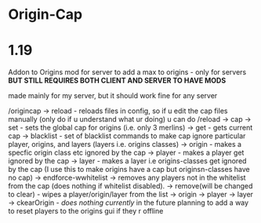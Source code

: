 # Origin-Cap
# 1.19
Addon to Origins mod for server to add a max to origins - only for servers **BUT STILL REQUIRES BOTH CLIENT AND SERVER TO HAVE MODS**

made mainly for my server, but it should work fine for any server

/origincap
  -> reload - reloads files in config, so if u edit the cap files manually (only do if u understand what ur doing) u can do /reload
  -> cap
    -> set - sets the global cap for origins (i.e. only 3 merlins)
    -> get - gets current cap
  -> blacklist - set of blacklist commands to make cap ignore particular player, origins, and layers (layers i.e. origins classes)
    -> origin - makes a specfic origin class etc ignored by the cap
    -> player - makes a player get ignored by the cap
    -> layer - makes a layer i.e origins-classes get ignored by the cap (I use this to make origins have a cap but originsn-classes have no cap)
  -> endforce-wwhitelist -> removes any players not in the whitelist from the cap (does nothing if whitelist disabled). 
  -> remove(will be changed to clear) - wipes a player/origin/layer from the list
    -> origin
    -> player
    -> layer
  -> ckearOrigin - *does nothing currently* in the future planning to add a way to reset players to the origins gui if they r offline 
